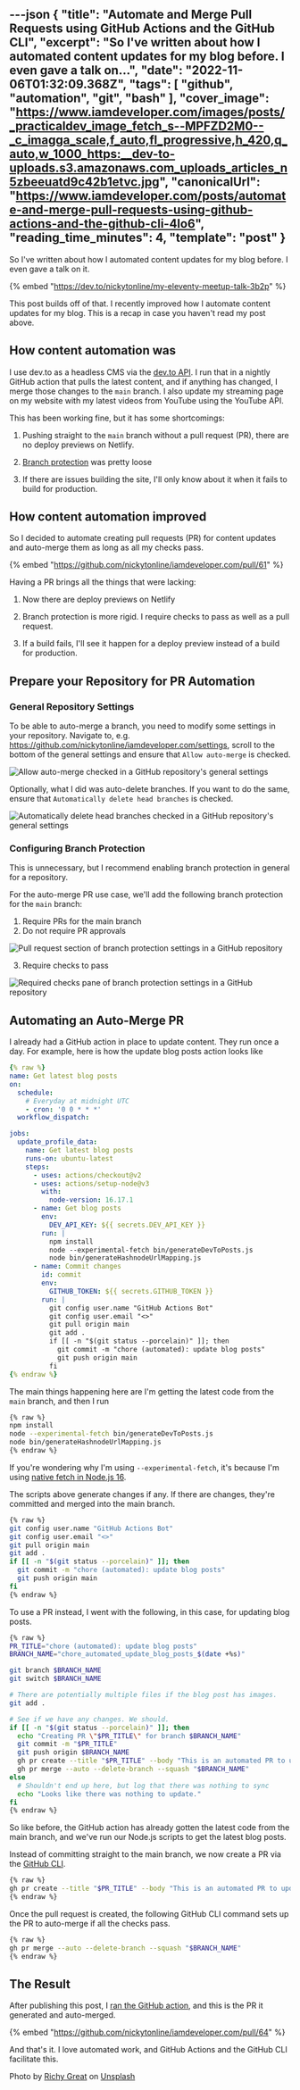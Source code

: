 ---json
{
  "title": "Automate and Merge Pull Requests using GitHub Actions and the GitHub CLI",
  "excerpt": "So I've written about how I automated content updates for my blog before. I even gave a talk on...",
  "date": "2022-11-06T01:32:09.368Z",
  "tags": [
    "github",
    "automation",
    "git",
    "bash"
  ],
  "cover_image": "https://www.iamdeveloper.com/images/posts/_practicaldev_image_fetch_s--MPFZD2M0--_c_imagga_scale,f_auto,fl_progressive,h_420,q_auto,w_1000_https:__dev-to-uploads.s3.amazonaws.com_uploads_articles_n5zbeeuatd9c42b1etvc.jpg",
  "canonicalUrl": "https://www.iamdeveloper.com/posts/automate-and-merge-pull-requests-using-github-actions-and-the-github-cli-4lo6",
  "reading_time_minutes": 4,
  "template": "post"
}
---

So I've written about how I automated content updates for my blog before. I even gave a talk on it.

{% embed "https://dev.to/nickytonline/my-eleventy-meetup-talk-3b2p" %}

This post builds off of that. I recently improved how I automate content updates for my blog. This is a recap in case you haven't read my post above.

## How content automation was

I use dev.to as a headless CMS via the [dev.to API](https://dev.to/t/api). I run that in a nightly GitHub action that pulls the latest content, and if anything has changed, I merge those changes to the `main` branch. I also update my streaming page on my website with my latest videos from YouTube using the YouTube API.

This has been working fine, but it has some shortcomings:

1. Pushing straight to the `main` branch without a pull request (PR), there are no deploy previews on Netlify.

2. [Branch protection](https://docs.github.com/en/repositories/configuring-branches-and-merges-in-your-repository/defining-the-mergeability-of-pull-requests/about-protected-branches) was pretty loose

3. If there are issues building the site, I'll only know about it when it fails to build for production.

## How content automation improved

So I decided to automate creating pull requests (PR) for content updates and auto-merge them as long as all my checks pass.

{% embed "https://github.com/nickytonline/iamdeveloper.com/pull/61" %}

Having a PR brings all the things that were lacking:

1. Now there are deploy previews on Netlify

2. Branch protection is more rigid. I require checks to pass as well as a pull request.

3. If a build fails, I'll see it happen for a deploy preview instead of a build for production.

## Prepare your Repository for PR Automation

### General Repository Settings

To be able to auto-merge a branch, you need to modify some settings in your repository. Navigate to, e.g. https://github.com/nickytonline/iamdeveloper.com/settings, scroll to the bottom of the general settings and ensure that `Allow auto-merge` is checked.

![Allow auto-merge checked in a GitHub repository's general settings](https://www.iamdeveloper.com/images/posts/_uploads_articles_ydpifg55ey6b6rnvh1yc.png)

Optionally, what I did was auto-delete branches. If you want to do the same, ensure that `Automatically delete head branches` is checked.

![Automatically delete head branches checked in a GitHub repository's general settings](https://www.iamdeveloper.com/images/posts/_uploads_articles_5ybamm8gve0cl96p1l38.png)

### Configuring Branch Protection

This is unnecessary, but I recommend enabling branch protection in general for a repository.

For the auto-merge PR use case, we'll add the following branch protection for the `main` branch:

1. Require PRs for the main branch
2. Do not require PR approvals

![Pull request section of branch protection settings in a GitHub repository](https://www.iamdeveloper.com/images/posts/_uploads_articles_s8gl2yej8bmk1nu1jz6o.png)

3. Require checks to pass

![Required checks pane of branch protection settings in a GitHub repository](https://www.iamdeveloper.com/images/posts/_uploads_articles_d9xwgx9uatfq8psjcefy.png)

## Automating an Auto-Merge PR

I already had a GitHub action in place to update content. They run once a day. For example, here is how the update blog posts action looks like

```yaml
{% raw %}
name: Get latest blog posts
on:
  schedule:
    # Everyday at midnight UTC
    - cron: '0 0 * * *'
  workflow_dispatch:

jobs:
  update_profile_data:
    name: Get latest blog posts
    runs-on: ubuntu-latest
    steps:
      - uses: actions/checkout@v2
      - uses: actions/setup-node@v3
        with:
          node-version: 16.17.1
      - name: Get blog posts
        env:
          DEV_API_KEY: ${{ secrets.DEV_API_KEY }}
        run: |
          npm install
          node --experimental-fetch bin/generateDevToPosts.js
          node bin/generateHashnodeUrlMapping.js
      - name: Commit changes
        id: commit
        env:
          GITHUB_TOKEN: ${{ secrets.GITHUB_TOKEN }}
        run: |
          git config user.name "GitHub Actions Bot"
          git config user.email "<>"
          git pull origin main
          git add .
          if [[ -n "$(git status --porcelain)" ]]; then
            git commit -m "chore (automated): update blog posts"
            git push origin main
          fi
{% endraw %}
```

The main things happening here are I'm getting the latest code from the `main` branch, and then I run

```bash
{% raw %}
npm install
node --experimental-fetch bin/generateDevToPosts.js
node bin/generateHashnodeUrlMapping.js
{% endraw %}
```

If you're wondering why I'm using `--experimental-fetch`, it's because I'm using [native fetch in Node.js 16](https://nodejs.org/fa/blog/release/v16.15.0/#add-fetch-api).

The scripts above generate changes if any. If there are changes, they're committed and merged into the main branch.

```bash
{% raw %}
git config user.name "GitHub Actions Bot"
git config user.email "<>"
git pull origin main
git add .
if [[ -n "$(git status --porcelain)" ]]; then
  git commit -m "chore (automated): update blog posts"
  git push origin main
fi
{% endraw %}
```

To use a PR instead, I went with the following, in this case, for updating blog posts.

```bash
{% raw %}
PR_TITLE="chore (automated): update blog posts"
BRANCH_NAME="chore_automated_update_blog_posts_$(date +%s)"

git branch $BRANCH_NAME
git switch $BRANCH_NAME

# There are potentially multiple files if the blog post has images.
git add .

# See if we have any changes. We should.
if [[ -n "$(git status --porcelain)" ]]; then
  echo "Creating PR \"$PR_TITLE\" for branch $BRANCH_NAME"
  git commit -m "$PR_TITLE"
  git push origin $BRANCH_NAME
  gh pr create --title "$PR_TITLE" --body "This is an automated PR to update blog posts"
  gh pr merge --auto --delete-branch --squash "$BRANCH_NAME"
else
  # Shouldn't end up here, but log that there was nothing to sync
  echo "Looks like there was nothing to update."
fi
{% endraw %}
```

So like before, the GitHub action has already gotten the latest code from the main branch, and we've run our Node.js scripts to get the latest blog posts.

Instead of committing straight to the main branch, we now create a PR via the [GitHub CLI](https://cli.github.com/).

```bash
{% raw %}
gh pr create --title "$PR_TITLE" --body "This is an automated PR to update blog posts"
{% endraw %}
```

Once the pull request is created, the following GitHub CLI command sets up the PR to auto-merge if all the checks pass.

```bash
{% raw %}
gh pr merge --auto --delete-branch --squash "$BRANCH_NAME"
{% endraw %}
```

## The Result

After publishing this post, I [ran the GitHub action](https://github.com/nickytonline/iamdeveloper.com/actions/runs/3402455746), and this is the PR it generated and auto-merged.

{% embed "https://github.com/nickytonline/iamdeveloper.com/pull/64" %}

And that's it. I love automated work, and GitHub Actions and the GitHub CLI facilitate this.

Photo by <a href="https://unsplash.com/@richygreat?utm_source=unsplash&utm_medium=referral&utm_content=creditCopyText">Richy Great</a> on <a href="https://unsplash.com/s/photos/github?utm_source=unsplash&utm_medium=referral&utm_content=creditCopyText">Unsplash</a>
